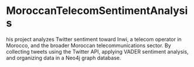 # MoroccanTelecomSentimentAnalysis
his project analyzes Twitter sentiment toward Inwi, a telecom operator in Morocco, and the broader Moroccan telecommunications sector. By collecting tweets using the Twitter API, applying VADER sentiment analysis, and organizing data in a Neo4j graph database.
